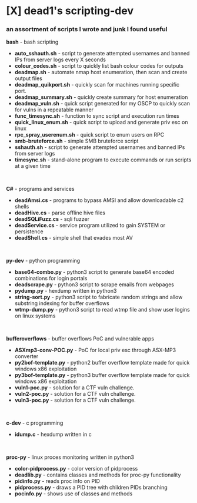 <h1>[X] dead1's scripting-dev</h1>
<h3>an assortment of scripts I wrote and junk I found useful<br></h3>

<b>bash</b> - bash scripting<br>
- <B>auto_sshauth.sh</B> - script to generate attempted usernames and banned IPs from server logs every X seconds<br>
- <B>colour_codes.sh</B> - script to quickly list bash colour codes for outputs
- <B>deadmap.sh</B> - automate nmap host enumeration, then scan and create output files<br>
- <B>deadmap_quikport.sh</B> - quickly scan for machines running specific port.<br>
- <B>deadmap_summary.sh</B> - quickly create summary for host enumeration<br>
- <B>deadmap_vuln.sh</B> - quick script generated for my OSCP to quickly scan for vulns in a repeatable manner<br>
- <B>func_timesync.sh</B> - function to sync script and execution run times<br>
- <B>quick_linux_enum.sh</B> - quick script to upload and generate priv esc on linux<br>
- <B>rpc_spray_userenum.sh</B> - quick script to enum users on RPC
- <B>smb-bruteforce.sh</B> - simple SMB bruteforce script
- <B>sshauth.sh</B> - script to generate attempted usernames and banned IPs from server logs<br>
- <B>timesync.sh</B> - stand-alone program to execute commands or run scripts at a given time<br>
<br>

<b>C#</b> - programs and services
- <B>deadAmsi.cs</B> - programs to bypass AMSI and allow downloadable c2 shells
- <B>deadHive.cs</B> - parse offline hive files
- <B>deadSQLiFuzz.cs</B> - sqli fuzzer
- <b>deadService.cs</b> - service program utilized to gain SYSTEM or persistence
- <b>deadShell.cs</b> - simple shell that evades most AV
<br>

<b>py-dev</b> - python programming<br>
- <B>base64-combo.py</B> - python3 script to generate base64 encoded combinations for login portals
- <B>deadscrape.py</B> - python3 script to scrape emails from webpages
- <B>pydump.py</B> - hexdump written in python3<br>
- <B>string-sort.py</B> - python3 script to fabricate random strings and allow substring indexing for buffer overflows<br>
- <B>wtmp-dump.py</B> - python3 script to read wtmp file and show user logins on linux systems<br>
<br>

<b>bufferoverflows</b> - buffer overflows PoC and vulnerable apps<br>
- <B>ASXmp3-conv-POC.py</B> - PoC for local priv esc through ASX-MP3 converter
- <B>py2bof-template.py</B> - python2 buffer overflow template made for quick windows x86 exploitation<br>
- <B>py3bof-template.py</B> - python3 buffer overflow template made for quick windows x86 exploitation<br>
- <B>vuln1-poc.py</B> - solution for a CTF vuln challenge.
- <B>vuln2-poc.py</B> - solution for a CTF vuln challenge.
- <B>vuln3-poc.py</B> - solution for a CTF vuln challenge.
<br>  

<b>c-dev</b> - c programming<br>
- <B>idump.c</B> - hexdump written in c<br>
<br>

<B>proc-py</B> - linux proces monitoring written in python3<br>
- <b>color-pidprocess.py</b> - color version of pidprocess<br>
- <b>deadlib.py</b> - contains classes and methods for proc-py functionality<br>
- <b>pidinfo.py</b> - reads proc info on PID<br>
- <b>pidprocess.py</b> - draws a PID tree with children PIDs branching<br>
- <b>pocinfo.py</b> - shows use of classes and methods<br>
<br>
